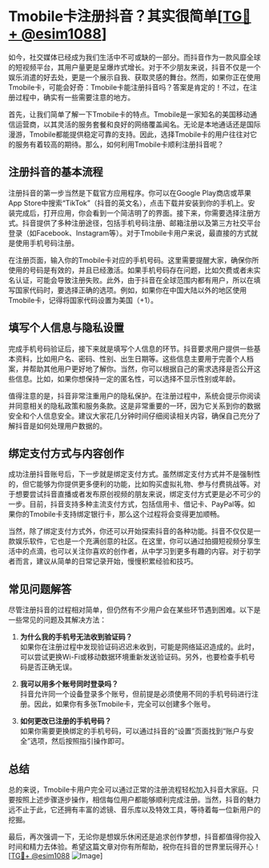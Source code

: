 # Tmobile卡注册抖音？其实很简单[[TG💪+ @esim1088](https://t.me/s/esim1088)]

如今，社交媒体已经成为我们生活中不可或缺的一部分。而抖音作为一款风靡全球的短视频平台，其用户量更是呈爆炸式增长。对于不少朋友来说，抖音不仅是一个娱乐消遣的好去处，更是一个展示自我、获取灵感的舞台。然而，如果你正在使用Tmobile卡，可能会好奇：Tmobile卡能注册抖音吗？答案是肯定的！不过，在注册过程中，确实有一些需要注意的地方。

首先，让我们简单了解一下Tmobile卡的特点。Tmobile是一家知名的美国移动通信运营商，以其灵活的服务套餐和良好的网络覆盖闻名。无论是本地通话还是国际漫游，Tmobile都能提供稳定可靠的支持。因此，选择Tmobile卡的用户往往对它的服务有着较高的期待。那么，如何利用Tmobile卡顺利注册抖音呢？

## 注册抖音的基本流程

注册抖音的第一步当然是下载官方应用程序。你可以在Google Play商店或苹果App Store中搜索“TikTok”（抖音的英文名），点击下载并安装到你的手机上。安装完成后，打开应用，你会看到一个简洁明了的界面。接下来，你需要选择注册方式。抖音提供了多种注册途径，包括手机号码注册、邮箱注册以及第三方社交平台登录（如Facebook、Instagram等）。对于Tmobile卡用户来说，最直接的方式就是使用手机号码注册。

在注册页面，输入你的Tmobile卡对应的手机号码。这里需要提醒大家，确保你所使用的号码是有效的，并且已经激活。如果手机号码存在问题，比如欠费或者未实名认证，可能会导致注册失败。此外，由于抖音在全球范围内都有用户，所以在填写国家代码时，要选择正确的选项。例如，如果你在中国大陆以外的地区使用Tmobile卡，记得将国家代码设置为美国（+1）。

## 填写个人信息与隐私设置

完成手机号码验证后，接下来就是填写个人信息的环节。抖音要求用户提供一些基本资料，比如用户名、密码、性别、出生日期等。这些信息主要用于完善个人档案，并帮助其他用户更好地了解你。当然，你可以根据自己的需求选择是否公开这些信息。比如，如果你想保持一定的匿名性，可以选择不显示性别或年龄。

值得注意的是，抖音非常注重用户的隐私保护。在注册过程中，系统会提示你阅读并同意相关的隐私政策和服务条款。这是非常重要的一环，因为它关系到你的数据安全和个人信息安全。建议大家花几分钟时间仔细阅读相关内容，确保自己充分了解抖音是如何处理用户数据的。

## 绑定支付方式与内容创作

成功注册抖音账号后，下一步就是绑定支付方式。虽然绑定支付方式并不是强制性的，但它能够为你提供更多便利的功能，比如购买虚拟礼物、参与付费挑战等。对于想要尝试抖音直播或者发布原创视频的朋友来说，绑定支付方式更是必不可少的一步。目前，抖音支持多种主流支付方式，包括信用卡、借记卡、PayPal等。如果你的Tmobile卡支持绑定银行卡，那么这个过程将会变得更加顺畅。

当然，除了绑定支付方式外，你还可以开始探索抖音的各种功能。抖音不仅仅是一款娱乐软件，它也是一个充满创意的社区。在这里，你可以通过拍摄短视频分享生活中的点滴，也可以关注你喜欢的创作者，从中学习到更多有趣的内容。对于初学者而言，建议从简单的日常记录开始，慢慢积累经验和技巧。

## 常见问题解答

尽管注册抖音的过程相对简单，但仍然有不少用户会在某些环节遇到困难。以下是一些常见的问题及其解决方法：

1. **为什么我的手机号无法收到验证码？**  
   如果你在注册过程中发现验证码迟迟未收到，可能是网络延迟造成的。此时，可以尝试更换Wi-Fi或移动数据环境重新发送验证码。另外，也要检查手机号码是否正确无误。

2. **我可以用多个账号同时登录吗？**  
   抖音允许同一个设备登录多个账号，但前提是必须使用不同的手机号码进行注册。因此，如果你有多张Tmobile卡，完全可以创建多个账号。

3. **如何更改已注册的手机号码？**  
   如果你需要更换绑定的手机号码，可以通过抖音的“设置”页面找到“账户与安全”选项，然后按照指引操作即可。

## 总结

总的来说，Tmobile卡用户完全可以通过正常的注册流程轻松加入抖音大家庭。只要按照上述步骤逐步操作，相信每位用户都能够顺利完成注册。当然，抖音的魅力远不止于此，它还拥有丰富的滤镜、音乐库以及特效工具，等待着每一位新用户的挖掘。

最后，再次强调一下，无论你是想娱乐休闲还是追求创作梦想，抖音都值得你投入时间和精力去体验。希望这篇文章对你有所帮助，祝你在抖音的世界里玩得开心！[[TG💪+ @esim1088](https://t.me/s/esim1088) ![Image](https://i.postimg.cc/4NQfJmqS/Snipaste-2025-05-13-00-14-12.png)]